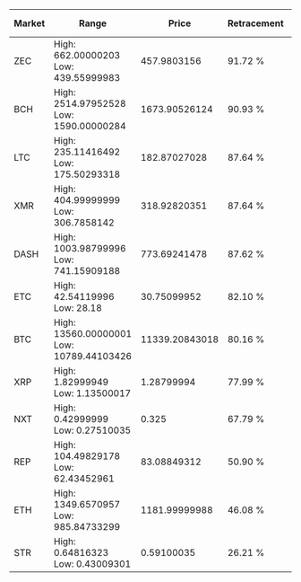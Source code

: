 | Market | Range | Price| Retracement | Doubles to 50% |
| --- | --- | --- | --- | --- |
| ZEC | High: 662.00000203<br />Low: 439.55999983 | 457.9803156 | 91.72 % | 1.20 |
| BCH | High: 2514.97952528<br />Low: 1590.00000284 | 1673.90526124 | 90.93 % | 1.23 |
| LTC | High: 235.11416492<br />Low: 175.50293318 | 182.87027028 | 87.64 % | 1.12 |
| XMR | High: 404.99999999<br />Low: 306.7858142 | 318.92820351 | 87.64 % | 1.12 |
| DASH | High: 1003.98799996<br />Low: 741.15909188 | 773.69241478 | 87.62 % | 1.13 |
| ETC | High: 42.54119996<br />Low: 28.18 | 30.75099952 | 82.10 % | 1.15 |
| BTC | High: 13560.00000001<br />Low: 10789.44103426 | 11339.20843018 | 80.16 % | 1.07 |
| XRP | High: 1.82999949<br />Low: 1.13500017 | 1.28799994 | 77.99 % | 1.15 |
| NXT | High: 0.42999999<br />Low: 0.27510035 | 0.325 | 67.79 % | 1.08 |
| REP | High: 104.49829178<br />Low: 62.43452961 | 83.08849312 | 50.90 % | 1.00 |
| ETH | High: 1349.6570957<br />Low: 985.84733299 | 1181.99999988 | 46.08 % | 0.00 |
| STR | High: 0.64816323<br />Low: 0.43009301 | 0.59100035 | 26.21 % | 0.00 |
